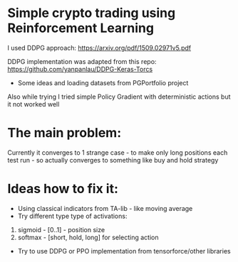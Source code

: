 # Simple crypto trading using Reinforcement Learning

I used DDPG approach:
https://arxiv.org/pdf/1509.02971v5.pdf

DDPG implementation was adapted from this repo:
https://github.com/yanpanlau/DDPG-Keras-Torcs
+ Some ideas and loading datasets from PGPortfolio project

Also while trying I tried simple Policy Gradient with deterministic actions but it not worked well

# The main problem:
Currently it converges to 1 strange case - to make only long positions each test run - so actually converges to something like buy and hold strategy

# Ideas how to fix it:
* Using classical indicators from TA-lib - like moving average 
* Try different type type of activations:  
1) sigmoid - [0..1] - position size
2) softmax - [short, hold, long] for selecting action
* Try to use DDPG or PPO implementation from tensorforce/other libraries